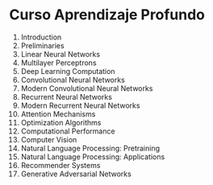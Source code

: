# Curso Aprendizaje Profundo

1. Introduction
2. Preliminaries
3. Linear Neural Networks
4. Multilayer Perceptrons
5. Deep Learning Computation
6. Convolutional Neural Networks
7. Modern Convolutional Neural Networks
8. Recurrent Neural Networks
9. Modern Recurrent Neural Networks
10. Attention Mechanisms
11. Optimization Algorithms
12. Computational Performance
13. Computer Vision
14. Natural Language Processing: Pretraining
15. Natural Language Processing: Applications
16. Recommender Systems
17. Generative Adversarial Networks
